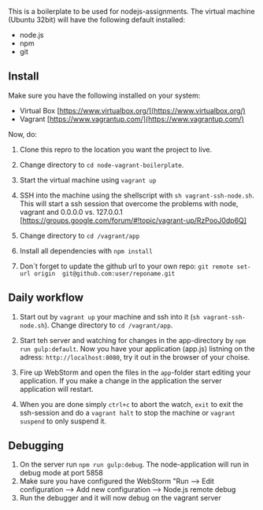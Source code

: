 This is a boilerplate to be used for nodejs-assignments. The virtual machine (Ubuntu 32bit) 
will have the following default installed:
* node.js
* npm
* git 

## Install
Make sure you have the following installed on your system:
* Virtual Box [https://www.virtualbox.org/](https://www.virtualbox.org/)
* Vagrant [https://www.vagrantup.com/](https://www.vagrantup.com/)

Now, do:

1. Clone this repro to the location you want the project to live. 

2. Change directory to `cd node-vagrant-boilerplate`. 

3. Start the virtual machine using `vagrant up` 

4. SSH into the machine using the shellscript with `sh vagrant-ssh-node.sh`. This will start a ssh session that overcome the 
problems with node, vagrant and 0.0.0.0 vs. 127.0.0.1 [https://groups.google.com/forum/#!topic/vagrant-up/RzPooJ0dp6Q]

5. Change directory to `cd /vagrant/app`

6. Install all dependencies with `npm install`
7.  Don´t forget to update the github url to your own repo: `git remote set-url origin  git@github.com:user/reponame.git`



## Daily workflow
1. Start out by `vagrant up` your machine and ssh into it (`sh vagrant-ssh-node.sh`). Change directory to `cd /vagrant/app`.

2. Start teh server and watching for changes in the app-directory 
by `npm run gulp:default`. 
Now you have your application (app.js) listning on the adress: `http://localhost:8080`, 
try it out in the browser of your choise.

3. Fire up WebStorm
and open the files in the `app`-folder start editing your application. 
If you make a change in the application the server application will restart.

4. When you are done simply `ctrl+c` to abort the watch, `exit` to  exit the ssh-session and do a `vagrant halt` to stop the machine or `vagrant suspend` to only suspend it.

## Debugging
1. On the server run `npm run gulp:debug`. The node-application will run in debug mode at port 5858
2. Make sure you have configured the WebStorm "Run --> Edit configuration --> Add new configuration --> Node.js remote debug
3. Run the debugger and it will now debug on the vagrant server

